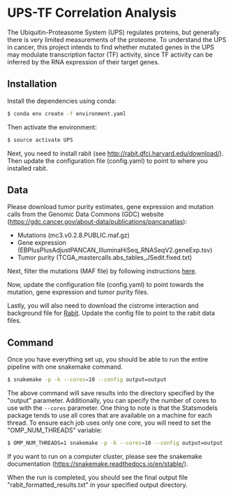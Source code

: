 # UPS-TF Correlation Analysis

The Ubiquitin-Proteasome System (UPS) regulates proteins, but generally there is very limited measurements of the proteome. To understand the UPS in cancer, this project intends to find whether mutated genes in the 
UPS may modulate transcription factor (TF) activity, since TF activity can be inferred by the RNA expression of their target genes. 

## Installation

Install the dependencies using conda:

```bash
$ conda env create -f environment.yaml 
```

Then activate the environment:

```bash
$ source activate UPS
```

Next, you need to install rabit (see http://rabit.dfci.harvard.edu/download/). Then update the configuration file (config.yaml) to point to where you installed rabit.

## Data

Please download tumor purity estimates, gene expression and mutation calls from the Genomic Data Commons (GDC) website (https://gdc.cancer.gov/about-data/publications/pancanatlas):
* Mutations (mc3.v0.2.8.PUBLIC.maf.gz)
* Gene expression (EBPlusPlusAdjustPANCAN_IlluminaHiSeq_RNASeqV2.geneExp.tsv)
* Tumor purity (TCGA_mastercalls.abs_tables_JSedit.fixed.txt)

Next, filter the mutations (MAF file) by following instructions [here](https://www.dropbox.com/sh/iarmohkhaw2jwyo/AAATHCOwM96REdrWCDoqRuo-a?dl=0).

Now, update the configuration file (config.yaml) to point towards the mutation, gene expression and tumor purity files.

Lastly, you will also need to download the cistrome interaction and background file for [Rabit](https://www.dropbox.com/sh/l64jxw8ucwuiov6/AADkuapIpTvk9vniqqWkBBONa?dl=0). Update the config file to point to the rabit data files.

## Command

Once you have everything set up, you should be able to run the entire pipeline with one snakemake 
command.

```bash
$ snakemake -p -k --cores=10 --config output=output
```

The above command will save results into the directory specified by the "output" parameter. Additionally, you can specify the number of cores to use with the `--cores` parameter. One thing to note is that the Statsmodels package tends to use all cores that are available on a machine for each thread. To ensure each job uses only one core, you will need to set the "OMP_NUM_THREADS" variable:

```bash
$ OMP_NUM_THREADS=1 snakemake -p -k --cores=10 --config output=output
```

If you want to run on a computer cluster, please see the snakemake documentation (https://snakemake.readthedocs.io/en/stable/).

When the run is completed, you should see the final output file "rabit_formatted_results.txt" in your specified output directory.
